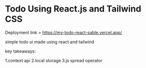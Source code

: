 # Todo Using React.js and Tailwind CSS

Deployment link = https://my-todo-react-sable.vercel.app/

simple todo ui made using react and tailwind

key takeaways:

1.context api
2.local storage 
3.js spread operator 

